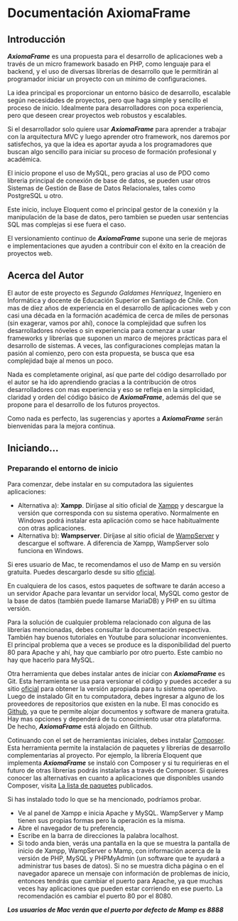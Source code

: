 # Documentación AxiomaFrame

## Introducción

***AxiomaFrame*** es una propuesta para el desarrollo de aplicaciones web a través de un micro framework basado en PHP, como lenguaje para el backend, y el uso de diversas librerías de desarrollo que le permitirán al programador iniciar un proyecto con un mínimo de configuraciones.

La idea principal es proporcionar un entorno básico de desarrollo, escalable según necesidades de proyectos, pero que haga simple y sencillo el proceso de inicio. Idealmente para desarrolladores con poca experiencia, pero que deseen crear proyectos web robustos y escalables.

Si el desarrollador solo quiere usar ***AxiomaFrame*** para aprender a trabajar con la arquitectura MVC y luego aprender otro framework, nos daremos por satisfechos, ya que la idea es aportar ayuda a los programadores que buscan algo sencillo para iniciar su proceso de formación profesional y académica.

El inicio propone el uso de MySQL, pero gracias al uso de PDO como libreria principal de conexión de base de datos, se pueden usar otros Sistemas de Gestión de Base de Datos Relacionales, tales como PostgreSQL u otro.

Este inicio, incluye Eloquent como el principal gestor de la conexión y la manipulación de la base de datos, pero tambien se pueden usar sentencias SQL mas complejas si ese fuera el caso.

El versionamiento continuo de ***AxiomaFrame*** supone una serie de mejoras e implementaciones que ayuden a contribuir con el éxito en la creación de proyectos web.

## Acerca del  Autor
El autor de este proyecto es *Segundo Galdames Henríquez*, Ingeniero en Informática y docente de Educación Superior en Santiago de Chile. Con mas de diez años de experiencia en el desarrollo de aplicaciones web y con casi una década en la formación académica de cerca de miles de personas (sin exagerar, vamos por ahí), conoce la complejidad que sufren los desarrolladores nóveles o sin experiencia para comenzar a usar frameworks y librerías que suponen un marco de mejores prácticas para el desarrollo de sistemas. A veces, las configuraciones complejas matan la pasión al comienzo, pero con esta propuesta, se busca que esa complejidad baje al menos un poco.

Nada es completamente original, así que parte del código desarrollado por el autor se ha ido aprendiendo gracias a la contribución de otros desarrolladores con mas experiencia y eso se refleja en la simplicidad, claridad y orden del código básico de ***AxiomaFrame***, además del que se propone para el desarrollo de los futuros proyectos.

Como nada es perfecto, las sugerencias y aportes a ***AxiomaFrame*** serán bienvenidas para la mejora continua.

## Iniciando...
### Preparando el entorno de inicio
Para comenzar, debe instalar en su computadora las siguientes aplicaciones:
- Alternativa a): **Xampp**. Diríjase al sitio oficial de [Xampp](https://www.apachefriends.org/es/index.html "Xampp") y descargue la versión que corresponda con su sistema operativo. Normalmente en Windows podrá instalar esta aplicación como se hace habitualmente con otras aplicaciones.
- Alternativa b): **Wampserver**. Diríjase al sitio oficial de [WampServer](https://www.wampserver.com/en/ "Wampserver") y descargue el software. A diferencia de Xampp, WampServer solo funciona en Windows.

Si eres usuario de Mac, te recomendamos el uso de Mamp en su versión gratuita. Puedes descargarlo desde su sitio [oficial](https://www.mamp.info/en/windows/ "oficial").

En cualquiera de los casos, estos paquetes de software te darán acceso a un servidor Apache para levantar un servidor local, MySQL como gestor de la base de datos (también puede llamarse MariaDB) y PHP en su última versión.

Para la solución de cualquier problema relacionado con alguna de las librerías mencionadas, debes consultar la documentación respectiva. También hay buenos tutoriales en Youtube para solucionar inconvenientes. El principal problema que a veces se produce es la disponibilidad del puerto 80 para Apache y ahí, hay que cambiarlo por otro puerto. Este cambio no hay que hacerlo para MySQL.

Otra herramienta que debes instalar antes de iniciar con ***AxiomaFrame*** es Git. Esta herramienta se usa para versionar el código y puedes acceder a su sitio [oficial](https://git-scm.com/ "oficial") para obtener la versión apropiada para tu sistema operativo. Luego de instalado Git en tu computadora, debes ingresar a alguno de los proveedores de repositorios que existen en la nube. El mas conocido es [Github](https://github.com/ "Github"), ya que te permite alojar documentos y software de manera gratuita. Hay mas opciones y dependerá de tu conocimiento usar otra plataforma. De hecho, ***AxiomaFrame*** está alojado en Gilthub.

Cotinuando con el set de herramientas iniciales, debes instalar [Composer](https://getcomposer.org/ "Composer"). Esta herramienta permite la instalación de paquetes y librerías de desarrollo complementarias al proyecto. Por ejemplo, la librería Eloquent que implementa ***AxiomaFrame*** se instaló con Composer y si tu requirieras en el futuro de otras librerías podrás instalarlas a través de Composer. Si quieres conocer las alternativas en cuanto a aplicaciones que disponibles usando Composer, visita [La lista de paquetes](https://packagist.org/ "La lista de paquetes") publicados.

Si has instalado todo lo que se ha mencionado, podríamos probar.
- Ve al panel de Xampp e inicia Apache y MySQL. WampServer y Mamp tienen sus propias formas pero la operación es la misma.
- Abre el navegador de tu preferencia,
- Escribe en la barra de direcciones la palabra localhost.
- Si todo anda bien, verás una pantalla en la que se muestra la pantalla de inicio de Xampp, WampServer o Mamp, con información acerca de la versión de PHP, MySQL y PHPMyAdmin (un software que te ayudará a administrar tus bases de datos). Si no se muestra dicha página o en el navegador aparece un mensaje con información de problemas de inicio, entonces tendrás que cambiar el puerto para Apache, ya que muchas veces hay aplicaciones que pueden estar corriendo en ese puerto. La recomendación es cambiar el puerto 80 por el 8080.

***Los usuarios de Mac verán que el puerto por defecto de Mamp es 8888***